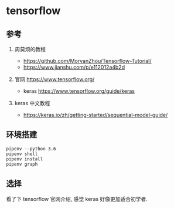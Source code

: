 # tensorflow 

## 参考

1. 周莫烦的教程
	- https://github.com/MorvanZhou/Tensorflow-Tutorial/
	- https://www.jianshu.com/p/e112012a4b2d

2. 官网 https://www.tensorflow.org/
	- keras https://www.tensorflow.org/guide/keras

3. keras 中文教程
	- https://keras.io/zh/getting-started/sequential-model-guide/

## 环境搭建

```
pipenv --python 3.6
pipenv shell
pipenv install
pipenv graph
```

## 选择

看了下 tensorflow 官网介绍, 感觉 keras 好像更加适合初学者.





